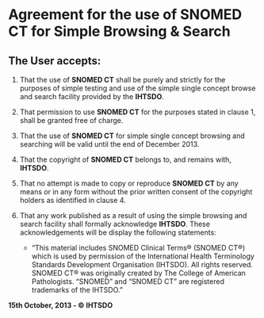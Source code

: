 Agreement for the use of SNOMED CT for Simple Browsing & Search
========

The User accepts:
---------

1. That the use of **SNOMED CT** shall be purely and strictly for the purposes of simple testing and use of the simple single concept browse and search facility provided by the **IHTSDO**.

2. That permission to use **SNOMED CT** for the purposes stated in clause 1, shall be granted free of charge.

3. That the use of **SNOMED CT** for simple single concept browsing and searching will be valid until the end of December 2013.

4. That the copyright of **SNOMED CT** belongs to, and remains with, **IHTSDO**.

5. That no attempt is made to copy or reproduce **SNOMED CT** by any means or in any form without the prior written consent of the copyright holders as identified in clause 4.

6. That any work published as a result of using the simple browsing and search facility shall formally acknowledge **IHTSDO**. These acknowledgements will be display the following statements:

	* “This material includes SNOMED Clinical Terms® (SNOMED CT®) which is used by permission of the International Health Terminology Standards Development Organisation (IHTSDO). All rights reserved. SNOMED CT® was originally created by The College of American Pathologists. “SNOMED” and “SNOMED CT” are registered trademarks of the IHTSDO.”
	

**15th October, 2013 - © IHTSDO**
